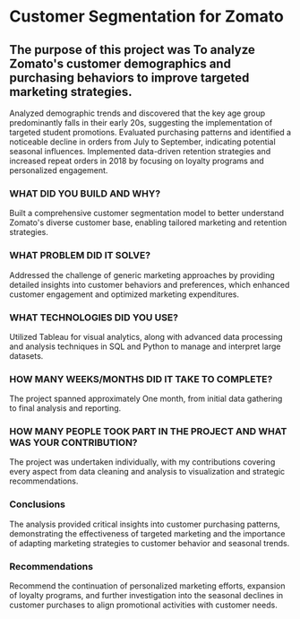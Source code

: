 
# Customer Segmentation for Zomato


## The purpose of this project was To analyze Zomato's customer demographics and purchasing behaviors to improve targeted marketing strategies. 


Analyzed demographic trends and discovered that the key age group predominantly falls in their early 20s, suggesting the implementation of targeted student promotions.
Evaluated purchasing patterns and identified a noticeable decline in orders from July to September, indicating potential seasonal influences.
Implemented data-driven retention strategies and increased repeat orders in 2018 by focusing on loyalty programs and personalized engagement. 


### WHAT DID YOU BUILD AND WHY? 
Built a comprehensive customer segmentation model to better understand Zomato's diverse customer base, enabling tailored marketing and retention strategies.

### WHAT PROBLEM DID IT SOLVE?  
Addressed the challenge of generic marketing approaches by providing detailed insights into customer behaviors and preferences, which enhanced customer engagement and optimized marketing expenditures.

### WHAT TECHNOLOGIES DID YOU USE?  
Utilized Tableau for visual analytics, along with advanced data processing and analysis techniques in SQL and Python to manage and interpret large datasets.

### HOW MANY WEEKS/MONTHS DID IT TAKE TO COMPLETE?  
The project spanned approximately One month, from initial data gathering to final analysis and reporting.

### HOW MANY PEOPLE TOOK PART IN THE PROJECT AND WHAT WAS YOUR CONTRIBUTION?  
  The project was undertaken individually, with my contributions covering every aspect from data cleaning and analysis to visualization and strategic recommendations.
### Conclusions


The analysis provided critical insights into customer purchasing patterns, demonstrating the effectiveness of targeted marketing and the importance of adapting marketing strategies to customer behavior and seasonal trends.


### Recommendations

Recommend the continuation of personalized marketing efforts, expansion of loyalty programs, and further investigation into the seasonal declines in customer purchases to align promotional activities with customer needs.
